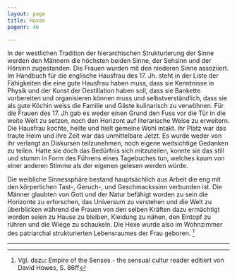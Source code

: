 ```yaml
---
layout: page
title: Haxan
pagenr: 46

---
```

In der westlichen Tradition der hierarchischen Strukturierung der Sinne werden den Männern die höchsten beiden Sinne, der Sehsinn und der Hörsinn zugestanden. Die Frauen wurden mit den niederen Sinne assoziiert. Im Handbuch für die englische Hausfrau des 17. Jh. steht in der Liste der Fähigkeiten die eine gute Hausfrau haben muss, dass sie Kenntnisse in Physik und der Kunst der Destillation haben soll, dass sie Bankette vorbereiten und organisieren können muss und selbstverständlich, dass sie als gute Köchin weiss die Familie und Gäste kulinarisch zu verwöhnen. Für die Frauen des 17. Jh gab es weder einen Grund den Fuss vor die Tür in die weite Welt zu setzen, noch den Horizont auf literarische Weise zu erweitern. Die Hausfrau kochte, heilte und hielt gemeine Wohl intakt. Ihr Platz war das traute Heim und ihre Zeit war das unmittelbare Jetzt. Es wurde weder von ihr verlangt an Diskursen teilzunehmen, noch eigene weitsichtige Gedanken zu teilen. Hatte sie doch das Bedürfnis sich mitzuteilen, konnte sie das still und stumm in Form des Führens eines Tagebuches tun, welches kaum von einer anderen Stimme als der eigenen gelesen werden würde.

Die weibliche Sinnessphäre bestand hauptsächlich aus Arbeit die eng mit den körperlichen Tast-, Geruch-, und Geschmackssinn verbunden ist. Die Männer glaubten von Gott und der Natur befähigt worden zu sein die Horizonte zu erforschen, das Universum zu verstehen und die Welt zu überblicken während die Frauen von den selben Kräften dazu ermächtigt worden seien zu Hause zu bleiben, Kleidung zu nähen, den Eintopf zu rühren und die Wiege zu schaukeln. Die Hexe wurde also im Wohnzimmer des patriarchal strukturierten Lebensraumes der Frau geboren. [^28]


---

[^28]: Vgl. dazu: Empire of the Senses - the sensual cultur reader editiert von David Howes, S. 86ff
